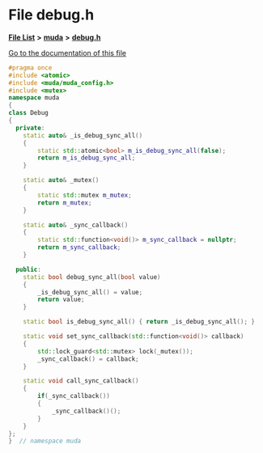 

# File debug.h

[**File List**](files.md) **>** [**muda**](dir_be047e8c00f93e2e88c2a417393a7f42.md) **>** [**debug.h**](debug_8h.md)

[Go to the documentation of this file](debug_8h.md)


```C++
#pragma once
#include <atomic>
#include <muda/muda_config.h>
#include <mutex>
namespace muda
{
class Debug
{
  private:
    static auto& _is_debug_sync_all()
    {
        static std::atomic<bool> m_is_debug_sync_all(false);
        return m_is_debug_sync_all;
    }

    static auto& _mutex()
    {
        static std::mutex m_mutex;
        return m_mutex;
    }

    static auto& _sync_callback()
    {
        static std::function<void()> m_sync_callback = nullptr;
        return m_sync_callback;
    }

  public:
    static bool debug_sync_all(bool value)
    {
        _is_debug_sync_all() = value;
        return value;
    }

    static bool is_debug_sync_all() { return _is_debug_sync_all(); }

    static void set_sync_callback(std::function<void()> callback)
    {
        std::lock_guard<std::mutex> lock(_mutex());
        _sync_callback() = callback;
    }

    static void call_sync_callback()
    {
        if(_sync_callback())
        {
            _sync_callback()();
        }
    }
};
}  // namespace muda
```


